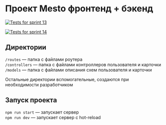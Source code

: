 # Проект Mesto фронтенд + бэкенд
[![Tests for sprint 13](https://github.com/pavelatr111/express-mesto-gha/actions/workflows/tests-13-sprint.yml/badge.svg)](https://github.com/pavelatr111/express-mesto-gha/actions/workflows/tests-13-sprint.yml) 

[![Tests for sprint 14](https://github.com/pavelatr111/express-mesto-gha/actions/workflows/tests-14-sprint.yml/badge.svg)](https://github.com/pavelatr111/express-mesto-gha/actions/workflows/tests-14-sprint.yml)
## Директории

`/routes` — папка с файлами роутера  
`/controllers` — папка с файлами контроллеров пользователя и карточки   
`/models` — папка с файлами описания схем пользователя и карточки  
  
Остальные директории вспомогательные, создаются при необходимости разработчиком

## Запуск проекта

`npm run start` — запускает сервер   
`npm run dev` — запускает сервер с hot-reload
